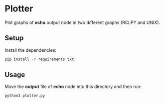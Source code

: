 # Plotter

Plot graphs of **echo** output node in two different graphs (RCLPY and UNIX).

## Setup

Install the dependencies:

```bash
pip install -r requirements.txt
```

## Usage 

Move the **output** file of **echo** node into this directory and then run:

```bash
python3 plotter.py
```